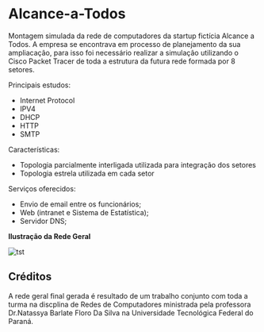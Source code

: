 # Alcance-a-Todos
Montagem simulada da rede de computadores da startup fictícia Alcance a Todos. A empresa se encontrava em processo de planejamento da sua ampliacação, para isso foi necessário realizar a simulação utilizando o Cisco Packet Tracer de toda a estrutura da futura rede formada por 8 setores.

Principais estudos:
  - Internet Protocol
  - IPV4
  - DHCP
  - HTTP
  - SMTP
  
Características:
  - Topologia parcialmente interligada utilizada para integração dos setores
  - Topologia estrela utilizada em cada setor

Serviços oferecidos:
- Envio de email entre os funcionários;
- Web (intranet e Sistema de Estatística); 
- Servidor DNS;

**Ilustração da Rede Geral**

![tst](https://user-images.githubusercontent.com/100733910/179857936-0d174439-8079-4030-97e7-158a5da975b2.png)


## Créditos
A rede geral final gerada é resultado de um trabalho conjunto com toda a turma na discplina de Redes de Computadores ministrada pela professora Dr.Natassya Barlate Floro Da Silva na Universidade Tecnológica Federal do Paraná. 
